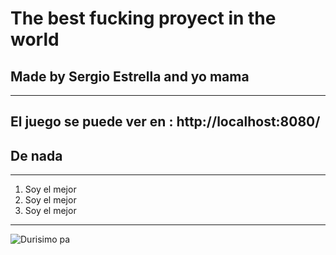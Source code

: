 # The best fucking proyect in the world

## Made by Sergio Estrella and yo mama

---

## El juego se puede ver en : http://localhost:8080/

## De nada

---

1. Soy el mejor
2. Soy el mejor
3. Soy el mejor

---
![Durisimo pa](https://i.kym-cdn.com/photos/images/facebook/002/500/840/763)
